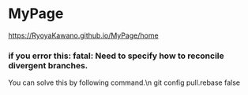 # MyPage

https://RyoyaKawano.github.io/MyPage/home

### if you error this: fatal: Need to specify how to reconcile divergent branches.
You can solve this by following command.\n
git config pull.rebase false

